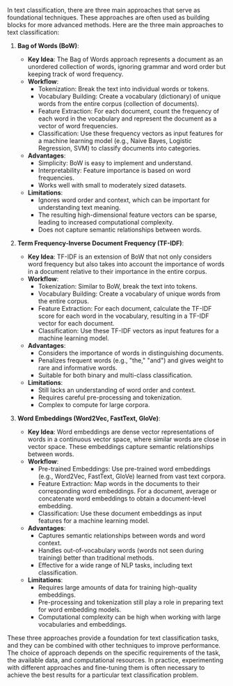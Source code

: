 In text classification, there are three main approaches that serve as foundational techniques. These approaches are often used as building blocks for more advanced methods. Here are the three main approaches to text classification:

1. **Bag of Words (BoW)**:
   - **Key Idea**: The Bag of Words approach represents a document as an unordered collection of words, ignoring grammar and word order but keeping track of word frequency.
   - **Workflow**:
     - Tokenization: Break the text into individual words or tokens.
     - Vocabulary Building: Create a vocabulary (dictionary) of unique words from the entire corpus (collection of documents).
     - Feature Extraction: For each document, count the frequency of each word in the vocabulary and represent the document as a vector of word frequencies.
     - Classification: Use these frequency vectors as input features for a machine learning model (e.g., Naive Bayes, Logistic Regression, SVM) to classify documents into categories.
   - **Advantages**:
     - Simplicity: BoW is easy to implement and understand.
     - Interpretability: Feature importance is based on word frequencies.
     - Works well with small to moderately sized datasets.
   - **Limitations**:
     - Ignores word order and context, which can be important for understanding text meaning.
     - The resulting high-dimensional feature vectors can be sparse, leading to increased computational complexity.
     - Does not capture semantic relationships between words.

2. **Term Frequency-Inverse Document Frequency (TF-IDF)**:
   - **Key Idea**: TF-IDF is an extension of BoW that not only considers word frequency but also takes into account the importance of words in a document relative to their importance in the entire corpus.
   - **Workflow**:
     - Tokenization: Similar to BoW, break the text into tokens.
     - Vocabulary Building: Create a vocabulary of unique words from the entire corpus.
     - Feature Extraction: For each document, calculate the TF-IDF score for each word in the vocabulary, resulting in a TF-IDF vector for each document.
     - Classification: Use these TF-IDF vectors as input features for a machine learning model.
   - **Advantages**:
     - Considers the importance of words in distinguishing documents.
     - Penalizes frequent words (e.g., "the," "and") and gives weight to rare and informative words.
     - Suitable for both binary and multi-class classification.
   - **Limitations**:
     - Still lacks an understanding of word order and context.
     - Requires careful pre-processing and tokenization.
     - Complex to compute for large corpora.

3. **Word Embeddings (Word2Vec, FastText, GloVe)**:
   - **Key Idea**: Word embeddings are dense vector representations of words in a continuous vector space, where similar words are close in vector space. These embeddings capture semantic relationships between words.
   - **Workflow**:
     - Pre-trained Embeddings: Use pre-trained word embeddings (e.g., Word2Vec, FastText, GloVe) learned from vast text corpora.
     - Feature Extraction: Map words in the documents to their corresponding word embeddings. For a document, average or concatenate word embeddings to obtain a document-level embedding.
     - Classification: Use these document embeddings as input features for a machine learning model.
   - **Advantages**:
     - Captures semantic relationships between words and word context.
     - Handles out-of-vocabulary words (words not seen during training) better than traditional methods.
     - Effective for a wide range of NLP tasks, including text classification.
   - **Limitations**:
     - Requires large amounts of data for training high-quality embeddings.
     - Pre-processing and tokenization still play a role in preparing text for word embedding models.
     - Computational complexity can be high when working with large vocabularies and embeddings.

These three approaches provide a foundation for text classification tasks, and they can be combined with other techniques to improve performance. The choice of approach depends on the specific requirements of the task, the available data, and computational resources. In practice, experimenting with different approaches and fine-tuning them is often necessary to achieve the best results for a particular text classification problem.
